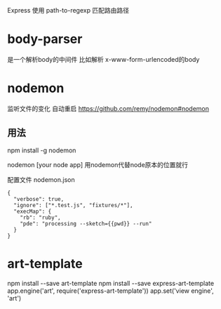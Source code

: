 Express 使用 path-to-regexp 匹配路由路径

# body-parser #
是一个解析body的中间件
比如解析
x-www-form-urlencoded的body

# nodemon #
监听文件的变化 自动重启
https://github.com/remy/nodemon#nodemon

## 用法 ##
npm install -g nodemon

nodemon [your node app]
用nodemon代替node原本的位置就行

配置文件 nodemon.json
```
{
  "verbose": true,
  "ignore": ["*.test.js", "fixtures/*"],
  "execMap": {
    "rb": "ruby",
    "pde": "processing --sketch={{pwd}} --run"
  }
}
```

# art-template #
npm install --save art-template
npm install --save express-art-template
app.engine('art', require('express-art-template'))
app.set('view engine', 'art')
